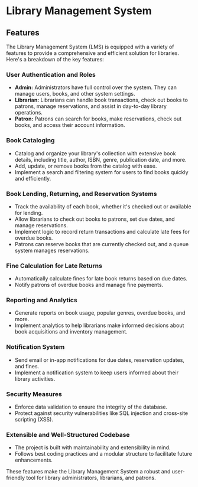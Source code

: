 # Library Management System
## Features

The Library Management System (LMS) is equipped with a variety of features to provide a comprehensive and efficient solution for libraries. Here's a breakdown of the key features:

### User Authentication and Roles

- **Admin:** Administrators have full control over the system. They can manage users, books, and other system settings.
- **Librarian:** Librarians can handle book transactions, check out books to patrons, manage reservations, and assist in day-to-day library operations.
- **Patron:** Patrons can search for books, make reservations, check out books, and access their account information.

### Book Cataloging

- Catalog and organize your library's collection with extensive book details, including title, author, ISBN, genre, publication date, and more.
- Add, update, or remove books from the catalog with ease.
- Implement a search and filtering system for users to find books quickly and efficiently.

### Book Lending, Returning, and Reservation Systems

- Track the availability of each book, whether it's checked out or available for lending.
- Allow librarians to check out books to patrons, set due dates, and manage reservations.
- Implement logic to record return transactions and calculate late fees for overdue books.
- Patrons can reserve books that are currently checked out, and a queue system manages reservations.

### Fine Calculation for Late Returns

- Automatically calculate fines for late book returns based on due dates.
- Notify patrons of overdue books and manage fine payments.

### Reporting and Analytics

- Generate reports on book usage, popular genres, overdue books, and more.
- Implement analytics to help librarians make informed decisions about book acquisitions and inventory management.

### Notification System

- Send email or in-app notifications for due dates, reservation updates, and fines.
- Implement a notification system to keep users informed about their library activities.

### Security Measures

- Enforce data validation to ensure the integrity of the database.
- Protect against security vulnerabilities like SQL injection and cross-site scripting (XSS).

### Extensible and Well-Structured Codebase

- The project is built with maintainability and extensibility in mind.
- Follows best coding practices and a modular structure to facilitate future enhancements.

These features make the Library Management System a robust and user-friendly tool for library administrators, librarians, and patrons.

